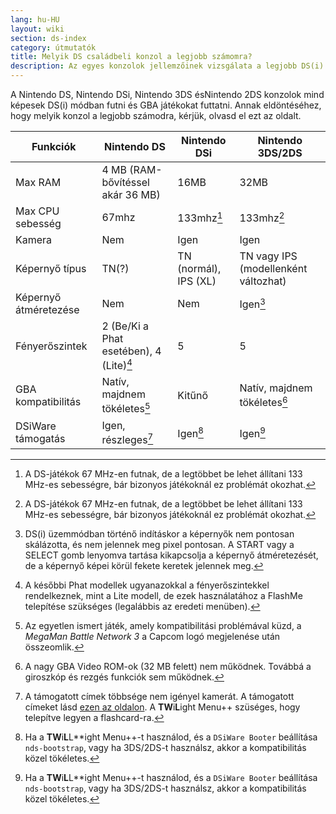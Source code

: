 ```yaml
---
lang: hu-HU
layout: wiki
section: ds-index
category: útmutatók
title: Melyik DS családbeli konzol a legjobb számomra?
description: Az egyes konzolok jellemzőinek vizsgálata a legjobb DS(i) üzemmód élményének eldöntéséhez
---
```


A Nintendo DS, Nintendo DSi, Nintendo 3DS ésNintendo 2DS konzolok mind képesek DS(i) módban futni és GBA játékokat futtatni. Annak eldöntéséhez, hogy melyik konzol a legjobb számodra, kérjük, olvasd el ezt az oldalt.

| Funkciók              | Nintendo DS                                         | Nintendo DSi                                                | Nintendo 3DS/2DS                                        |
| --------------------- | --------------------------------------------------- | ----------------------------------------------------------- | ------------------------------------------------------- |
| Max RAM               | 4 MB (RAM-bővítéssel akár 36 MB) | 16MB                                                        | 32MB                                                    |
| Max CPU sebesség      | 67mhz                                               | 133mhz[^1]                                                  | 133mhz[^1]                                              |
| Kamera                | Nem                                                 | Igen                                                        | Igen                                                    |
| Képernyő típus        | TN(?)                            | TN (normál), IPS (XL) | TN vagy IPS (modellenként változhat) |
| Képernyő átméretezése | Nem                                                 | Nem                                                         | Igen[^2]                                                |
| Fényerőszintek        | 2 (Be/Ki a Phat esetében), 4 (Lite)[^3]             | 5                                                           | 5                                                       |
| GBA kompatibilitás    | Natív, majdnem tökéletes[^4]                        | Kitűnő                                                      | Natív, majdnem tökéletes[^5]                            |
| DSiWare támogatás     | Igen, részleges[^6]                                 | Igen[^7]                                                    | Igen[^7]                                                |

[^1]: A DS-játékok 67 MHz-en futnak, de a legtöbbet be lehet állítani 133 MHz-es sebességre, bár bizonyos játékoknál ez problémát okozhat.

[^2]: DS(i) üzemmódban történő indításkor a képernyők nem pontosan skálázotta, és nem jelennek meg pixel pontosan. A START vagy a SELECT gomb lenyomva tartása kikapcsolja a képernyő átméretezését, de a képernyő képei körül fekete keretek jelennek meg.

[^3]: A későbbi Phat modellek ugyanazokkal a fényerőszintekkel rendelkeznek, mint a Lite modell, de ezek használatához a FlashMe telepítése szükséges (legalábbis az eredeti menüben).

[^4]: Az egyetlen ismert játék, amely kompatibilitási problémával küzd, a _MegaMan Battle Network 3_ a Capcom logó megjelenése után összeomlik.

[^5]: A nagy GBA Video ROM-ok (32 MB felett) nem működnek. Továbbá a giroszkóp és rezgés funkciók sem működnek.

[^6]: A támogatott címek többsége nem igényel kamerát. A támogatott címeket lásd [ezen az oldalon](https://github.com/DS-Homebrew/TWiLightMenu/blob/master/universal/include/compatibleDSiWareMap.h). A **TW**i**L**ight Menu++ szüséges, hogy telepítve legyen a flashcard-ra.

[^7]: Ha a **TW**i**L**L\*\*ight Menu++-t használod, és a `DSiWare Booter` beállítása `nds-bootstrap`, vagy ha 3DS/2DS-t használsz, akkor a kompatibilitás közel tökéletes.

